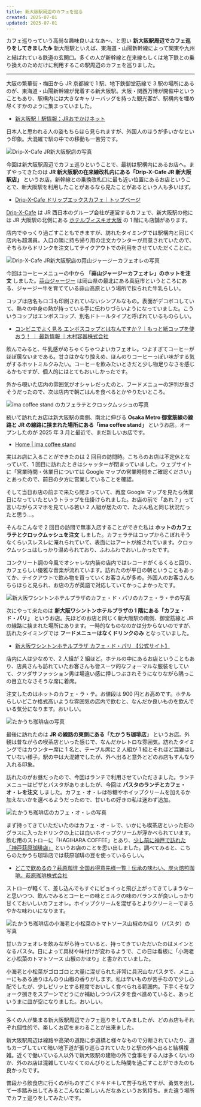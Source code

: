 ```yaml
---
title: 新大阪駅周辺のカフェを巡る
created: 2025-07-01
updated: 2025-07-01
---
```


カフェ巡りっていう高尚な趣味良いよなあ～、と思い **新大阪駅周辺でカフェ巡りをしてきました☕️** 新大阪駅といえば、東海道・山陽新幹線によって関東や九州と結ばれている鉄道の玄関口。多くの人が新幹線と在来線もしくは地下鉄との乗り換えのためだけに利用するこの駅周辺のカフェを巡りました。

---

大阪の繁華街・梅田から JR 京都線で 1 駅、地下鉄御堂筋線で 3 駅の場所にあるのが、東海道・山陽新幹線が発着する新大阪駅。大阪・関西万博が開催中ということもあり、駅構内には大きなキャリーバッグを持った観光客が、駅構内を埋め尽くすかのように集まっていました。

- [新大阪駅｜駅情報：JRおでかけネット](https://www.jr-odekake.net/eki/top?id=0610155)

日本人と思われる人の姿もちらほら見られますが、外国人のほうが多いかなという印象。大混雑で駅の中での移動も一苦労です。

![Drip-X-Cafe JR新大阪駅店の写真](20262643-5193-4781-6964-c16173f1c000)

今回は新大阪駅周辺でカフェ巡りということで、最初は駅構内にあるお店へ。まずやってきたのは **JR 新大阪駅の在来線改札内にある「Drip-X-Cafe JR 新大阪駅店」** というお店。新幹線との乗換改札口に最も近い位置にあるお店ということで、新大阪駅を利用したことがあるなら見たことがあるという人も多いはず。

- [Drip-X-Cafe ドリップエックスカフェ｜トップページ](https://drip-x-cafe.com/)

[Drip-X-Cafe](https://drip-x-cafe.com/) は JR 西日本のグループ会社が運営するカフェで、新大阪駅の他には JR 大阪駅の北側にある [ホテルヴィスキオ大阪](https://www.hotelvischio-osaka.jp/) の 1 階にも店舗があります。

店内でゆっくり過ごすこともできますが、訪れたタイミングでは駅構内と同じく店内も超満員。入口の隣に持ち帰り用の注文カウンターが用意されていたので、そちらからドリンクを注文してテイクアウトでの利用をさせていただくことに。

![Drip-X-Cafe JR新大阪駅店の蒜山ジャージーカフェオレの写真](0b2a7c4c-8aa1-4bbf-8587-766ba4941a00)

今回はコーヒーメニューの中から **「蒜山ジャージーカフェオレ」のホットを注文** しました。[蒜山ジャージー](https://www.hiruraku.com/hiruzen_jersey/) は岡山県の最北にある真庭市というところにある、ジャージー牛を育てている蒜山高原という場所で採られた牛乳らしい。

コップは店名もロゴも印刷されていないシンプルなもの。表面がデコボコしていて、熱々の中身の熱が持っている手に伝わりづらいようになっていました。こういうコップはエンボスコップ、別名ドトールタイプと呼ばれているものらしい。

- [コンビニでよく見る エンボスコップとはなんですか？｜もっと紙コップを使おう！ ｜ 最新情報 ｜木村容器株式会社](https://www.pack-kimura.net/news/article028333/)

飲んでみると、牛乳感がめちゃくちゃつよいカフェオレ。つよすぎてコーヒーがほぼ居ないまである。甘さはかなり控えめ、ほんのりコーヒーっぽい味がする気がするホットミルクみたい。コーヒーを飲みたいときだと少し物足りなさを感じるかもですが、個人的にはとてもおいしかったです。

外から覗いた店内の雰囲気がオシャレだったのと、フードメニューの評判が良さそうだったので、次は店内で朝ごはんを食べるとかやりたいところ。

![ima coffee stand のカフェラテとクロックムッシュの写真](6fc249f3-9905-4763-49ec-24bea2c1de00)

続いて訪れたお店は新大阪駅の南側、南北に伸びる **Osaka Metro 御堂筋線の線路と JR の線路に挟まれた場所にある「ima coffee stand」** というお店。オープンしたのが 2025 年 3 月と最近で、まだ新しいお店です。

- [Home | ima coffee stand](https://ima-coffee-stand.square.site/)

実はお店に入ることができたのは 2 回目の訪問時。こちらのお店は不定休となっていて、1 回目に訪れたときはシャッターが閉まっていました。ウェブサイトに「営業時間・休業日については Google マップの営業時間をご確認ください」とあったので、前日の夕方に営業していることを確認。

そして当日お店の前まで来たら閉まっていて、再度 Google マップを見たら休業日になっていたというトラップを仕掛けられました。お店の前で「あれ？」って言いながらスマホを見ている若い 2 人組が居たので、たぶん私と同じ状況だったと思う…。

そんなこんなで 2 回目の訪問で無事入店することができた私は **ホットのカフェラテとクロックムッシュを注文** しました。カフェラテはコップからこぼれそうなくらいスレスレに淹れられていて、表面にはアートが施されています。クロックムッシュはしっかり温められており、ふわふわでおいしかったです。

コンクリート調の今風でオシャレな内装の店内ではレコードがくるくると回り、カフェらしい優雅な音楽が流れています。訪れたのが平日の朝ということもあってか、テイクアウトで飲み物を買っていくお客さんが多め。外国人のお客さんもちらほらと見られ、お店の方が英語で対応していてかっこよかったです。

![新大阪ワシントンホテルプラザのカフェ・ド・パリのカフェ・ラ・テの写真](0d904756-9202-4bcc-06c4-2a0f640ee500)

次にやって来たのは **新大阪ワシントンホテルプラザの 1 階にある「カフェ・ド・パリ」** というお店。先ほどのお店と同じく新大阪駅の南側、御堂筋線と JR の線路に挟まれた場所にあります。一時的なものなのかは分からないのですが、訪れたタイミングでは **フードメニューはなくドリンクのみ** となっていました。

- [新大阪ワシントンホテルプラザ カフェ・ド・パリ 【公式サイト】](https://restaurant.washington.jp/s_index.php?dn=osaka_paris)

店内に人は少なめで、2 人組が 2 組ほど。ホテルの中にあるお店ということもあり、店員さんも訪れていたお客さんも皆スーツ的なフォーマルな服装をしていて、クソダサファッション男は場違い感に押しつぶされそうになりながら隅っこの目立たなさそうな席に着席。

注文したのはホットのカフェ・ラ・テ。お値段は 900 円とお高めです。ホテルらしいどこか格式高いような雰囲気の店内で飲むと、なんだか良いものを飲んでいる気分になります。おいしい。

![たかうち珈琲店の写真](8c740e1e-b72c-45e4-3a66-6c8e10cf7600)

最後に訪れたのは **JR の線路の東側にある「たかうち珈琲店」** というお店。外観は昔ながらの喫茶店といった感じで、なんだかレトロな雰囲気。訪れたタイミングではカウンター席に 1 名と、テーブル席に 2 人組が 1 組とそれほど混雑はしていない様子。駅の中は大混雑でしたが、外へ出ると意外とどのお店もすんなり入れる印象。

訪れたのがお昼だったので、今回はランチで利用させていただきました。ランチメニューはピザとパスタがありましたが、今回は **パスタのランチとカフェ・オ・レを注文** しました。カフェ・オ・レは砂糖やホイップクリームを加えるか加えないかを選べるようだったので、甘いもの好きの私は迷わず追加。

![たかうち珈琲店のカフェ・オ・レの写真](35e886a0-a801-441c-0ce1-d10d63c65400)

まず持ってきていただいたのはカフェ・オ・レで、いかにも喫茶店といった形のグラスに入ったドリンクの上には白いホイップクリームが浮かべられています。飲む用のストローに「HAGIHARA COFFEE」とあり、[少し前に神戸で訪れた「神戸萩原珈琲店」](/blog/20250613/) というお店のことを思い出しました。調べてみると、こちらのたかうち珈琲店では萩原珈琲の豆を使っているらしい。

- [どこで飲めるの？萩原珈琲 全国お得意先様一覧｜伝承の味わい、炭火焙煎珈琲。萩原珈琲株式会社](https://www.hagihara-coffee.com/client_list.html)

ストローが軽くて、差し込んでもすぐにピョイっと飛び上がってきてしまうなーと思いつつ、飲んでみるとコーヒーの味とミルクの味のバランスが良いしっかり甘くておいしいカフェオレ。ホイップクリームを混ぜるとよりクリーミーでまろやかな味わいになります。

![たかうち珈琲店の小海老と小松菜のトマトソース山椒のかほり（パスタ）の写真](c3cc012d-5de4-4158-5568-53ee689bed00)

甘いカフェオレを飲みながら待っていると、持ってきていただいたのはメインとなるパスタ。日によって具材や味付けが変わるようで、この日は看板に「小海老と小松菜のトマトソース 山椒のかほり」と書かれていました。

小海老と小松菜がゴロゴロと大量に混ぜられた非常に具沢山なパスタで、メニューにもある通りほんのり山椒の香りがします。私は辛いものが苦手なので少し心配でしたが、少しピリッとする程度でおいしく食べられる範囲内。下手くそなフォーク捌きをスプーンでどうにか補助しつつパスタを食べ進めていると、あっというまに皿が空になりました。おいしい。

---

多くの人が集まる新大阪駅周辺でカフェ巡りをしてみましたが、どのお店もそれぞれ個性的で、楽しくお店をまわることが出来ました。

新大阪駅周辺は線路や高架の道路に歩道橋と様々なもので分断されていたり、道もカーブしていて暗い地下道が張り巡らされていたりと駅の外へ出ると結構複雑。近くで働いている人以外で新大阪駅の建物の外で食事をする人は多くないのか、外のお店は混雑していなくてのんびりとした時間を過ごすことができたのも良かったです。

普段から飲食店に行くのがものすごくドキドキして苦手な私ですが、勇気を出して一歩踏み出してみるとこんなに楽しいんだなあというお気持ち。また違う場所でカフェ巡りをしてみたいです。
